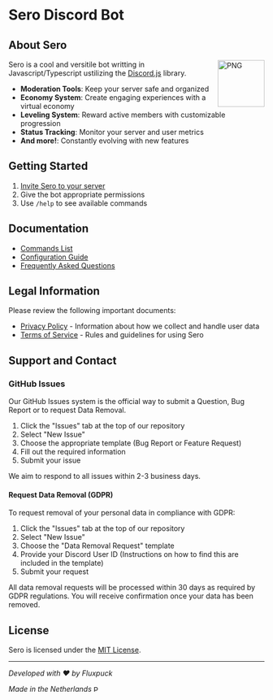 # Sero Discord Bot

## About Sero

<img align="right" alt="PNG" height="92px" src="https://cdn.discordapp.com/avatars/553561246339956766/1fdbd18451a72220ab43ec3165b7e69c.png" />
<p> Sero is a cool and versitile bot writting in Javascript/Typescript ustilizing the <a href="https://discord.js.org/">Discord.js</a> library. </p>

- **Moderation Tools**: Keep your server safe and organized
- **Economy System**: Create engaging experiences with a virtual economy
- **Leveling System**: Reward active members with customizable progression
- **Status Tracking**: Monitor your server and user metrics
- **And more!**: Constantly evolving with new features

## Getting Started

1. [Invite Sero to your server](https://discord.com/oauth2/authorize?client_id=YOUR_CLIENT_ID&scope=bot&permissions=YOUR_PERMISSIONS)
2. Give the bot appropriate permissions
3. Use `/help` to see available commands

## Documentation

- [Commands List](commands.md)
- [Configuration Guide](configuration.md)
- [Frequently Asked Questions](faq.md)

## Legal Information

Please review the following important documents:

- [Privacy Policy](privacy-policy.md) - Information about how we collect and handle user data
- [Terms of Service](terms-of-service.md) - Rules and guidelines for using Sero

## Support and Contact

### GitHub Issues

Our GitHub Issues system is the official way to submit a Question, Bug Report or to request Data Removal.

1. Click the "Issues" tab at the top of our repository
2. Select "New Issue"
3. Choose the appropriate template (Bug Report or Feature Request)
4. Fill out the required information
5. Submit your issue

We aim to respond to all issues within 2-3 business days.

#### Request Data Removal (GDPR)

To request removal of your personal data in compliance with GDPR:

1. Click the "Issues" tab at the top of our repository
2. Select "New Issue"
3. Choose the "Data Removal Request" template
4. Provide your Discord User ID (Instructions on how to find this are included in the template)
5. Submit your request

All data removal requests will be processed within 30 days as required by GDPR regulations. You will receive confirmation once your data has been removed.

## License

Sero is licensed under the [MIT License](license.md).

---

*Developed with ❤️ by Fluxpuck*

*Made in the Netherlands* <img alt="PNG" height="12px" src="https://upload.wikimedia.org/wikipedia/commons/thumb/2/20/Flag_of_the_Netherlands.svg/1920px-Flag_of_the_Netherlands.svg.png" />
